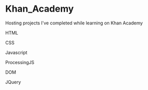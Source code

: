 # Khan_Academy
Hosting projects I've completed while learning on Khan Academy

HTML

CSS

Javascript

ProcessingJS

DOM

JQuery

